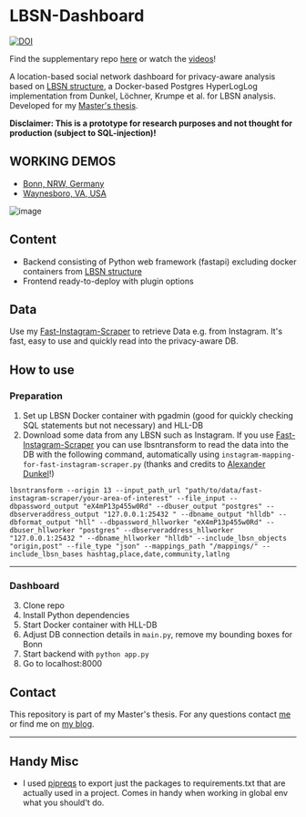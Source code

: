 # LBSN-Dashboard
[![DOI](https://zenodo.org/badge/365174752.svg)](https://zenodo.org/badge/latestdoi/365174752)

Find the supplementary repo [here](https://github.com/do-me/LBSN-Thesis) or watch the [videos](https://github.com/do-me/LBSN-Thesis/tree/main/videos)!

A location-based social network dashboard for privacy-aware analysis based on [LBSN structure](https://lbsn.vgiscience.org/), a Docker-based Postgres HyperLogLog implementation from Dunkel, Löchner, Krumpe et al. for LBSN analysis. Developed for my [Master's thesis](https://github.com/do-me/LBSN-Thesis).

**Disclaimer: This is a prototype for research purposes and not thought for production (subject to SQL-injection)!**

## WORKING DEMOS
- [Bonn, NRW, Germany](https://geo.rocks/dashboards/bonn)
- [Waynesboro, VA, USA](https://geo.rocks/dashboards/waynesboro)

![image](https://user-images.githubusercontent.com/47481567/120980725-2faf8600-c777-11eb-9fe9-71ec16272f71.png)

## Content 
- Backend consisting of Python web framework (fastapi) excluding docker containers from [LBSN structure](https://lbsn.vgiscience.org/)
- Frontend ready-to-deploy with plugin options

## Data
Use my [Fast-Instagram-Scraper](https://github.com/do-me/fast-instagram-scraper) to retrieve Data e.g. from Instagram. It's fast, easy to use and quickly read into the privacy-aware DB. 

## How to use 
### Preparation
1. Set up LBSN Docker container with pgadmin (good for quickly checking SQL statements but not necessary) and HLL-DB 
2. Download some data from any LBSN such as Instagram. If you use [Fast-Instagram-Scraper](https://github.com/do-me/fast-instagram-scraper) you can use lbsntransform to read the data into the DB with the following command, automatically using `instagram-mapping-for-fast-instagram-scraper.py` (thanks and credits to [Alexander Dunkel](https://github.com/Sieboldianus)!)

```
lbsntransform --origin 13 --input_path_url "path/to/data/fast-instagram-scraper/your-area-of-interest" --file_input --dbpassword_output "eX4mP13p455w0Rd" --dbuser_output "postgres" --dbserveraddress_output "127.0.0.1:25432 " --dbname_output "hlldb" --dbformat_output "hll" --dbpassword_hllworker "eX4mP13p455w0Rd" --dbuser_hllworker "postgres" --dbserveraddress_hllworker "127.0.0.1:25432 " --dbname_hllworker "hlldb" --include_lbsn_objects "origin,post" --file_type "json" --mappings_path "/mappings/" --include_lbsn_bases hashtag,place,date,community,latlng
```
---
### Dashboard 
3. Clone repo
4. Install Python dependencies
5. Start Docker container with HLL-DB
6. Adjust DB connection details in `main.py`, remove my bounding boxes for Bonn
7. Start backend with `python app.py`
8. Go to localhost:8000 

## Contact 
This repository is part of my Master's thesis. For any questions contact [me](mailto:dominik@geo.rocks) or find me on [my blog](geo.rocks).

---

## Handy Misc
- I used [pipreqs](https://github.com/bndr/pipreqs) to export just the packages to requirements.txt that are actually used in a project. Comes in handy when working in global env what you should't do.
